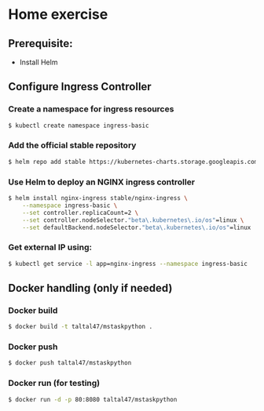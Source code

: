 # Home exercise
## Prerequisite:
- Install Helm

## Configure Ingress Controller
### Create a namespace for ingress resources
```sh
$ kubectl create namespace ingress-basic
```

### Add the official stable repository
```sh
$ helm repo add stable https://kubernetes-charts.storage.googleapis.com/
```

### Use Helm to deploy an NGINX ingress controller
```sh
$ helm install nginx-ingress stable/nginx-ingress \
    --namespace ingress-basic \
    --set controller.replicaCount=2 \
    --set controller.nodeSelector."beta\.kubernetes\.io/os"=linux \
    --set defaultBackend.nodeSelector."beta\.kubernetes\.io/os"=linux
```

### Get external IP using:
```sh
$ kubectl get service -l app=nginx-ingress --namespace ingress-basic
```

## Docker handling (only if needed)
### Docker build
```sh
$ docker build -t taltal47/mstaskpython .
```

### Docker push
```sh
$ docker push taltal47/mstaskpython
```

### Docker run (for testing)
```sh
$ docker run -d -p 80:8080 taltal47/mstaskpython
```
